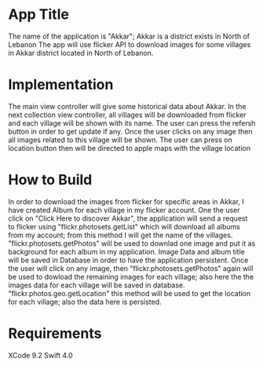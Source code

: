 # App Title
The name of the application is "Akkar"; Akkar is a district exists in North of Lebanon
The app will use flicker API to download images for some villages in Akkar district located in North of Lebanon. 

# Implementation
The main view controller will give some historical data about Akkar.
In the next collection view controller, all villages will be downloaded from flicker and each village will be shown with its name.
The user can press the refersh button in order to get update if any.
Once the user clicks on any image then all images related to this village will be shown. 
The user can press on location button then will be directed to apple maps with the village location

# How to Build
In order to download the images from flicker for specific areas in Akkar, I have created Album for each village in my flicker account.
One the user click on "Click Here to discover Akkar", the application will send a request to flicker using "flickr.photosets.getList" which will download all albums from my account; from this method I will get the name of the villages.
"flickr.photosets.getPhotos" will be used to downlad one image and put it as background for each album in my application.
Image Data and album title will be saved in Database in order to have the application persistent.
Once the user will click on any image, then "flickr.photosets.getPhotos" again will be used to dowload the remaining images for each village; also here the the images data for each village will be saved in database.
"flickr.photos.geo.getLocation" this method will be used to get the location for each village; also the data here is persisted.


# Requirements
XCode 9.2
Swift 4.0
